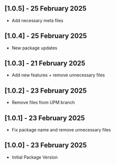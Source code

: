 ## [1.0.5] - 25 February 2025
 - Add necessary meta files

## [1.0.4] - 25 February 2025
 - New package updates

## [1.0.3] - 21 February 2025
 - Add new features + remove unnecessary files

## [1.0.2] - 23 February 2025
 - Remove files from UPM branch

## [1.0.1] - 23 February 2025
 - Fix package name and remove unnecessary files

## [1.0.0] - 23 February 2025
 - Initial Package Version